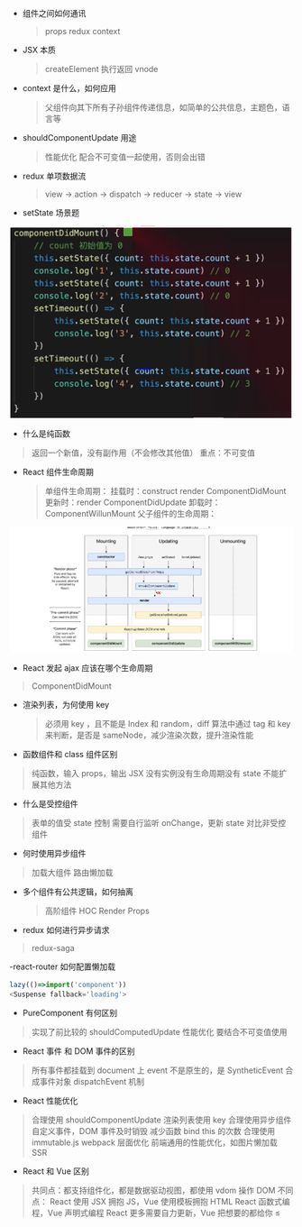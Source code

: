 - 组件之间如何通讯

  > props redux context

- JSX 本质

  > createElement 执行返回 vnode

- context 是什么，如何应用

  > 父组件向其下所有子孙组件传递信息，如简单的公共信息，主题色，语言等

- shouldComponentUpdate 用途

  > 性能优化
  > 配合不可变值一起使用，否则会出错

- redux 单项数据流

  > view -> action -> dispatch -> reducer -> state -> view

- setState 场景题

![setState场景题](./resource/005/setState场景题.png)

- 什么是纯函数

> 返回一个新值，没有副作用（不会修改其他值）
> 重点：不可变值

- React 组件生命周期
  > 单组件生命周期：
  > 挂载时：construct render ComponentDidMount
  > 更新时：render ComponentDidUpdate
  > 卸载时：ComponentWillunMount
  > 父子组件的生命周期：

![生命周期](./resource/001/生命周期.jpg)

- React 发起 ajax 应该在哪个生命周期

> ComponentDidMount

- 渲染列表，为何使用 key

  > 必须用 key ，且不能是 Index 和 random，diff 算法中通过 tag 和 key 来判断，是否是 sameNode，减少渲染次数，提升渲染性能

- 函数组件和 class 组件区别

> 纯函数，输入 props，输出 JSX
> 没有实例没有生命周期没有 state
> 不能扩展其他方法

- 什么是受控组件

> 表单的值受 state 控制
> 需要自行监听 onChange，更新 state
> 对比非受控组件

- 何时使用异步组件

> 加载大组件
> 路由懒加载

- 多个组件有公共逻辑，如何抽离

  > 高阶组件 HOC
  > Render Props

- redux 如何进行异步请求

> redux-saga

-react-router 如何配置懒加载

```javascript
lazy(()=>import('component'))
<Suspense fallback='loading'>
```

- PureComponent 有何区别

> 实现了前比较的 shouldComputedUpdate
> 性能优化
> 要结合不可变值使用

- React 事件 和 DOM 事件的区别

> 所有事件都挂载到 document 上
> event 不是原生的，是 SyntheticEvent 合成事件对象
> dispatchEvent 机制

- React 性能优化

> 合理使用 shouldComponentUpdate
> 渲染列表使用 key
> 合理使用异步组件
> 自定义事件，DOM 事件及时销毁
> 减少函数 bind this 的次数
> 合理使用 immutable.js
> webpack 层面优化
> 前端通用的性能优化，如图片懒加载
> SSR

- React 和 Vue 区别

> 共同点：都支持组件化，都是数据驱动视图，都使用 vdom 操作 DOM
> 不同点：
> React 使用 JSX 拥抱 JS，Vue 使用模板拥抱 HTML
> React 函数式编程，Vue 声明式编程
> React 更多需要自力更新，Vue 把想要的都给你
≤